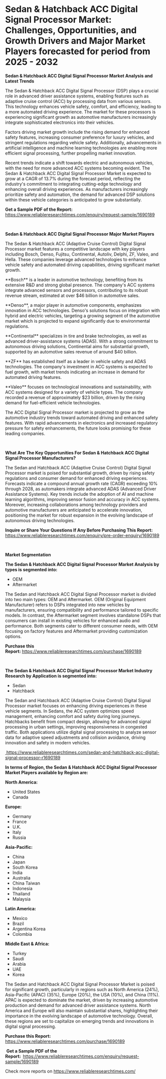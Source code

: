 <p><h1>Sedan & Hatchback ACC Digital Signal Processor Market: Challenges, Opportunities, and Growth Drivers and Major Market Players forecasted for period from 2025 - 2032</h1></p><p><strong>Sedan & Hatchback ACC Digital Signal Processor Market Analysis and Latest Trends</strong></p>
<p><p>The Sedan & Hatchback ACC Digital Signal Processor (DSP) plays a crucial role in advanced driver assistance systems, enabling features such as adaptive cruise control (ACC) by processing data from various sensors. This technology enhances vehicle safety, comfort, and efficiency, leading to a more automated driving experience. The market for these processors is experiencing significant growth as automotive manufacturers increasingly integrate sophisticated electronics into their vehicles.</p><p>Factors driving market growth include the rising demand for enhanced safety features, increasing consumer preference for luxury vehicles, and stringent regulations regarding vehicle safety. Additionally, advancements in artificial intelligence and machine learning technologies are enabling more efficient signal processing, further propelling market innovation.</p><p>Recent trends indicate a shift towards electric and autonomous vehicles, with the need for more advanced ACC systems becoming evident. The Sedan & Hatchback ACC Digital Signal Processor Market is expected to grow at a CAGR of 13.7% during the forecast period, reflecting the industry's commitment to integrating cutting-edge technology and enhancing overall driving experiences. As manufacturers increasingly prioritize safety and automation, the demand for advanced DSP solutions within these vehicle categories is anticipated to grow substantially.</p></p>
<p><strong>Get a Sample PDF of the Report:&nbsp;</strong> <a href="https://www.reliableresearchtimes.com/enquiry/request-sample/1690189?utm_campaign=3034&utm_medium=2&utm_source=Github&utm_content=ia&utm_term=26032025&utm_id=sedan-hatchback-acc-digital-signal-processor">https://www.reliableresearchtimes.com/enquiry/request-sample/1690189</a></p>
<p>&nbsp;</p>
<p><strong>Sedan & Hatchback ACC Digital Signal Processor Major Market Players</strong></p>
<p><p>The Sedan & Hatchback ACC (Adaptive Cruise Control) Digital Signal Processor market features a competitive landscape with key players including Bosch, Denso, Fujitsu, Continental, Autoliv, Delphi, ZF, Valeo, and Hella. These companies leverage advanced technologies to enhance vehicle safety and automated driving capabilities, driving significant market growth.</p><p>**Bosch** is a leader in automotive technology, benefiting from its extensive R&D and strong global presence. The company's ACC systems integrate advanced sensors and processors, contributing to its robust revenue stream, estimated at over $46 billion in automotive sales.</p><p>**Denso**, a major player in automotive components, emphasizes innovation in ACC technologies. Denso's solutions focus on integration with hybrid and electric vehicles, targeting a growing segment of the automotive market which is projected to expand significantly due to environmental regulations.</p><p>**Continental** specializes in tire and brake technologies, as well as advanced driver-assistance systems (ADAS). With a strong commitment to autonomous driving solutions, Continental aims for substantial growth, supported by an automotive sales revenue of around $40 billion.</p><p>**ZF** has established itself as a leader in vehicle safety and ADAS technologies. The company's investment in ACC systems is expected to fuel growth, with market trends indicating an increase in demand for automated driving features.</p><p>**Valeo** focuses on technological innovations and sustainability, with ACC systems designed for a variety of vehicle types. The company recorded a revenue of approximately $23 billion, driven by the rising demand for fuel-efficient vehicle technologies.</p><p>The ACC Digital Signal Processor market is projected to grow as the automotive industry trends toward automated driving and enhanced safety features. With rapid advancements in electronics and increased regulatory pressure for safety enhancements, the future looks promising for these leading companies.</p></p>
<p>&nbsp;</p>
<p><strong>What Are The Key Opportunities For Sedan & Hatchback ACC Digital Signal Processor Manufacturers?</strong></p>
<p><p>The Sedan and Hatchback ACC (Adaptive Cruise Control) Digital Signal Processor market is poised for substantial growth, driven by rising safety regulations and consumer demand for enhanced driving experiences. Forecasts indicate a compound annual growth rate (CAGR) exceeding 10% through 2028, as automakers integrate advanced ADAS (Advanced Driver Assistance Systems). Key trends include the adoption of AI and machine learning algorithms, improving sensor fusion and accuracy in ACC systems. Moreover, increasing collaborations among technology providers and automotive manufacturers are anticipated to accelerate innovation, positioning the market for robust expansion in the evolving landscape of autonomous driving technologies.</p></p>
<p><strong>Inquire or Share Your Questions If Any Before Purchasing This Report:</strong> <a href="https://www.reliableresearchtimes.com/enquiry/pre-order-enquiry/1690189?utm_campaign=3034&utm_medium=2&utm_source=Github&utm_content=ia&utm_term=26032025&utm_id=sedan-hatchback-acc-digital-signal-processor">https://www.reliableresearchtimes.com/enquiry/pre-order-enquiry/1690189</a></p>
<p>&nbsp;</p>
<p><strong>Market Segmentation</strong></p>
<p><strong>The Sedan & Hatchback ACC Digital Signal Processor Market Analysis by types is segmented into:</strong></p>
<p><ul><li>OEM</li><li>Aftermarket</li></ul></p>
<p><p>The Sedan and Hatchback ACC Digital Signal Processor market is divided into two main types: OEM and Aftermarket. OEM (Original Equipment Manufacturer) refers to DSPs integrated into new vehicles by manufacturers, ensuring compatibility and performance tailored to specific models. In contrast, the Aftermarket segment involves standalone DSPs that consumers can install in existing vehicles for enhanced audio and performance. Both segments cater to different consumer needs, with OEM focusing on factory features and Aftermarket providing customization options.</p></p>
<p><strong>Purchase this Report:&nbsp;</strong><a href="https://www.reliableresearchtimes.com/purchase/1690189?utm_campaign=3034&utm_medium=2&utm_source=Github&utm_content=ia&utm_term=26032025&utm_id=sedan-hatchback-acc-digital-signal-processor">https://www.reliableresearchtimes.com/purchase/1690189</a></p>
<p>&nbsp;</p>
<p><strong>The Sedan & Hatchback ACC Digital Signal Processor Market Industry Research by Application is segmented into:</strong></p>
<p><ul><li>Sedan</li><li>Hatchback</li></ul></p>
<p><p>The Sedan and Hatchback ACC (Adaptive Cruise Control) Digital Signal Processor market focuses on enhancing driving experiences in these vehicle segments. In Sedans, the ACC system optimizes speed management, enhancing comfort and safety during long journeys. Hatchbacks benefit from compact design, allowing for advanced signal processing in urban settings, improving responsiveness in congested traffic. Both applications utilize digital signal processing to analyze sensor data for adaptive speed adjustments and collision avoidance, driving innovation and safety in modern vehicles.</p></p>
<p><a href="https://www.reliableresearchtimes.com/sedan-and-hatchback-acc-digital-signal-processor-r1690189?utm_campaign=3034&utm_medium=2&utm_source=Github&utm_content=ia&utm_term=26032025&utm_id=sedan-hatchback-acc-digital-signal-processor">&nbsp;https://www.reliableresearchtimes.com/sedan-and-hatchback-acc-digital-signal-processor-r1690189</a></p>
<p><strong>In terms of Region, the Sedan & Hatchback ACC Digital Signal Processor Market Players available by Region are:</strong></p>
<p>
    <p> <strong> North America: </strong>
        <ul>
            <li>United States</li>
            <li>Canada</li>
        </ul>
        </p> 
    <p> <strong> Europe: </strong>
        <ul>
            <li>Germany</li>
            <li>France</li>
            <li>U.K.</li>
            <li>Italy</li>
            <li>Russia</li>
        </ul>
        </p> 
    <p> <strong> Asia-Pacific: </strong>
        <ul>
            <li>China</li>
            <li>Japan</li>
            <li>South Korea</li>
            <li>India</li>
            <li>Australia</li>
            <li>China Taiwan</li>
            <li>Indonesia</li>
            <li>Thailand</li>
            <li>Malaysia</li>
        </ul>
        </p> 
    <p> <strong> Latin America: </strong>
        <ul>
            <li>Mexico</li>
            <li>Brazil</li>
            <li>Argentina Korea</li>
            <li>Colombia</li>
        </ul>
        </p> 
    <p> <strong> Middle East & Africa: </strong>
        <ul>
            <li>Turkey</li>
            <li>Saudi</li>
            <li>Arabia</li>
            <li>UAE</li>
            <li>Korea</li>
        </ul>
    </p>
    </p>
<p><p>The Sedan and Hatchback ACC Digital Signal Processor Market is poised for significant growth, particularly in regions such as North America (24%), Asia-Pacific (APAC) (35%), Europe (20%), the USA (10%), and China (11%). APAC is expected to dominate the market, driven by increasing automotive production and demand for advanced driver assistance systems. North America and Europe will also maintain substantial shares, highlighting their importance in the evolving landscape of automotive technology. Overall, these regions are set to capitalize on emerging trends and innovations in digital signal processing.</p></p>
<p><strong>Purchase this Report: </strong><a href="https://www.reliableresearchtimes.com/purchase/1690189?utm_campaign=3034&utm_medium=2&utm_source=Github&utm_content=ia&utm_term=26032025&utm_id=sedan-hatchback-acc-digital-signal-processor">https://www.reliableresearchtimes.com/purchase/1690189</a></p>
<p>&nbsp;<strong>Get a Sample PDF of the Report:&nbsp;&nbsp;</strong><a href="https://www.reliableresearchtimes.com/enquiry/request-sample/1690189?utm_campaign=3034&utm_medium=2&utm_source=Github&utm_content=ia&utm_term=26032025&utm_id=sedan-hatchback-acc-digital-signal-processor">https://www.reliableresearchtimes.com/enquiry/request-sample/1690189</a></p>
<p><strong></strong></p>
<p>Check more reports on <a href="https://www.reliableresearchtimes.com/?utm_campaign=3034&utm_medium=2&utm_source=Github&utm_content=ia&utm_term=26032025&utm_id=sedan-hatchback-acc-digital-signal-processor">https://www.reliableresearchtimes.com/</a></p>